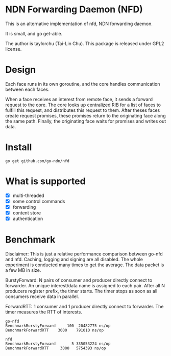 # NDN Forwarding Daemon (NFD)

This is an alternative implementation of nfd, NDN forwarding daemon.

It is small, and go get-able.

The author is taylorchu (Tai-Lin Chu). This package is released under GPL2 license.

# Design

Each face runs in its own goroutine, and the core handles communication between each faces.

When a face receives an interest from remote face, it sends a forward request to the core. The core looks up centralized RIB for a list of faces to fulfill this request, and distributes this request to them. After theses faces create request promises, these promises return to the originating face along the same path. Finally, the originating face waits for promises and writes out data.

# Install
```
go get github.com/go-ndn/nfd
```

# What is supported

- [x] multi-threaded
- [x] some control commands
- [x] forwarding
- [x] content store
- [x] authentication

# Benchmark

Disclaimer: This is just a relative performance comparison between go-nfd and nfd. Caching, logging and signing are all disabled. The whole experiment is conducted many times to get the average. The data packet is a few MB in size.

BurstyForward: N pairs of consumer and producer directly connect to forwarder. An unique interest/data name is assigned to each pair. After all N producers register prefix, the timer starts. The timer stops as soon as all consumers receive data in parallel.

ForwardRTT: 1 consumer and 1 producer directly connect to forwarder. The timer measures the RTT of interests.

```
go-nfd
BenchmarkBurstyForward     100  20482775 ns/op
BenchmarkForwardRTT    3000    791010 ns/op

nfd
BenchmarkBurstyForward       5 335053224 ns/op
BenchmarkForwardRTT     3000   5754393 ns/op
```

